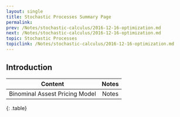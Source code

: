 ```yaml
---
layout: single
title: Stochastic Processes Summary Page
permalink:
prev: /Notes/stochastic-calculus/2016-12-16-optimization.md
next: /Notes/stochastic-calculus/2016-12-16-optimization.md
topic: Stochastic Processes
topiclink: /Notes/stochastic-calculus/2016-12-16-optimization.md
---
```


## Introduction



| Content | Notes |
|:-------:|:-----:|
|Binominal Assest Pricing Model| Notes|
{: .table}